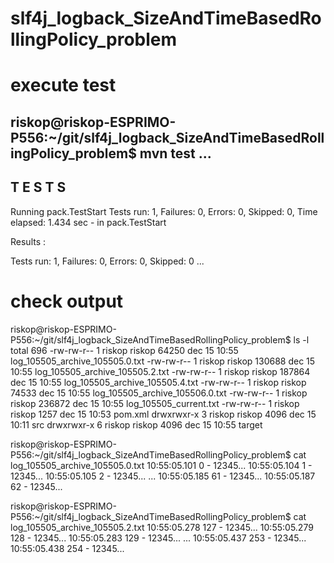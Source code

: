 # slf4j_logback_SizeAndTimeBasedRollingPolicy_problem

# execute test
riskop@riskop-ESPRIMO-P556:~/git/slf4j_logback_SizeAndTimeBasedRollingPolicy_problem$ mvn test
...
-------------------------------------------------------
 T E S T S
-------------------------------------------------------
Running pack.TestStart
Tests run: 1, Failures: 0, Errors: 0, Skipped: 0, Time elapsed: 1.434 sec - in pack.TestStart

Results :

Tests run: 1, Failures: 0, Errors: 0, Skipped: 0
...

# check output
riskop@riskop-ESPRIMO-P556:~/git/slf4j_logback_SizeAndTimeBasedRollingPolicy_problem$ ls -l
total 696
-rw-rw-r-- 1 riskop riskop  64250 dec   15 10:55 log_105505_archive_105505.0.txt
-rw-rw-r-- 1 riskop riskop 130688 dec   15 10:55 log_105505_archive_105505.2.txt
-rw-rw-r-- 1 riskop riskop 187864 dec   15 10:55 log_105505_archive_105505.4.txt
-rw-rw-r-- 1 riskop riskop  74533 dec   15 10:55 log_105505_archive_105506.0.txt
-rw-rw-r-- 1 riskop riskop 236872 dec   15 10:55 log_105505_current.txt
-rw-rw-r-- 1 riskop riskop   1257 dec   15 10:53 pom.xml
drwxrwxr-x 3 riskop riskop   4096 dec   15 10:11 src
drwxrwxr-x 6 riskop riskop   4096 dec   15 10:55 target

riskop@riskop-ESPRIMO-P556:~/git/slf4j_logback_SizeAndTimeBasedRollingPolicy_problem$ cat log_105505_archive_105505.0.txt 
10:55:05.101  0 - 12345...
10:55:05.104  1 - 12345...
10:55:05.105  2 - 12345...
...
10:55:05.185  61 - 12345...
10:55:05.187  62 - 12345...

riskop@riskop-ESPRIMO-P556:~/git/slf4j_logback_SizeAndTimeBasedRollingPolicy_problem$ cat log_105505_archive_105505.2.txt 
10:55:05.278  127 - 12345...
10:55:05.279  128 - 12345...
10:55:05.283  129 - 12345...
...
10:55:05.437  253 - 12345...
10:55:05.438  254 - 12345...
